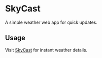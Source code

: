 # SkyCast

A simple weather web app for quick updates.

## Usage

Visit [SkyCast](https://shreekarsharma.github.io/SkyCast/) for instant weather details.

